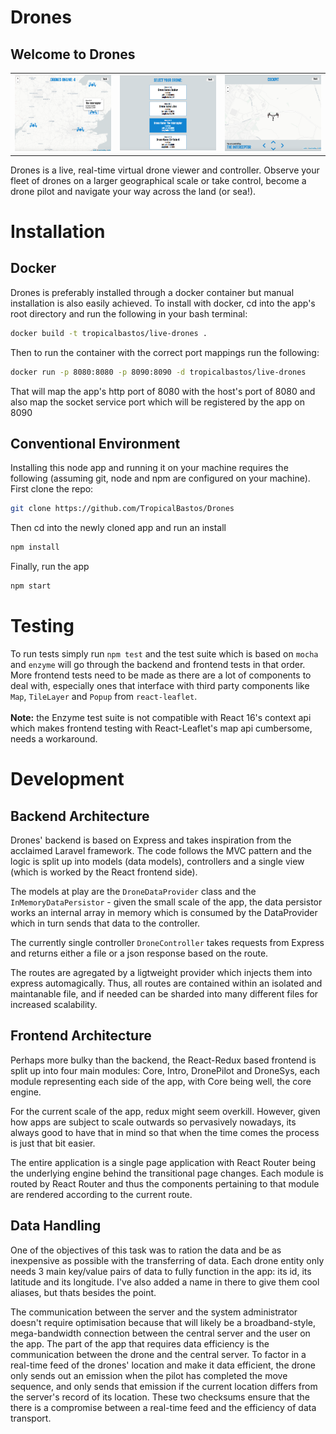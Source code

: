 # Drones
## Welcome to Drones
| | | |
|:-------------------------:|:-------------------------:|:-------------------------:|
|<img width="1604" src="/frontend/public/res/screenshots/sys.png" /> |  <img width="1604"  src="/frontend/public/res/screenshots/selection.png" /> | <img width="1604"  src="/frontend/public/res/screenshots/pilot.png" /> |

<p>Drones is a live, real-time virtual drone viewer and controller. Observe your fleet of drones on a larger geographical scale or take control, become a drone pilot and navigate your way across the land (or sea!).</p>

# Installation
## Docker
<p>Drones is preferably installed through a docker container but manual installation is also easily achieved. To install with docker, cd into the app's root directory and run the following in your bash terminal:
</p>

```bash
docker build -t tropicalbastos/live-drones .
```

<p>Then to run the container with the correct port mappings run the following:</p>

```bash
docker run -p 8080:8080 -p 8090:8090 -d tropicalbastos/live-drones
```
<p>That will map the app's http port of 8080 with the host's port of 8080 and also map the socket service port which will be registered by the app on 8090</p>

## Conventional Environment
<p>Installing this node app and running it on your machine requires the following (assuming git, node and npm are configured on your machine). First clone the repo:</p>

```bash
git clone https://github.com/TropicalBastos/Drones
```

<p>Then cd into the newly cloned app and run an install</p>

```bash
npm install
```

<p>Finally, run the app</p>

```bash
npm start
```

# Testing

To run tests simply run `npm test` and the test suite which is based on `mocha` and `enzyme` will go through the backend and frontend tests in that order. More frontend tests need to be made as there are a lot of components to deal with, especially ones that interface with third party components like `Map`, `TileLayer` and `Popup` from `react-leaflet`.<br /><br />
<strong>Note:</strong> the Enzyme test suite is not compatible with React 16's context api which makes frontend testing with React-Leaflet's map api cumbersome, needs a workaround.

# Development
## Backend Architecture

<p>Drones' backend is based on Express and takes inspiration from the acclaimed Laravel framework. The code follows the MVC pattern and the logic is split up into models (data models), controllers and a single view (which is worked by the React frontend side).</p>

The models at play are the `DroneDataProvider` class and the `InMemoryDataPersistor` - given the small scale of the app, the data persistor works an internal array in memory which is consumed by the DataProvider which in turn sends that data to the controller.<br />

The currently single controller `DroneController` takes requests from Express and returns either a file or a json response based on the route. <br />

<p>The routes are agregated by a ligtweight provider which injects them into express automagically. Thus, all routes are contained within an isolated and maintanable file, and if needed can be sharded into many different files for increased scalability.</p>

## Frontend Architecture

<p>Perhaps more bulky than the backend, the React-Redux based frontend is split up into four main modules: Core, Intro, DronePilot and DroneSys, each module representing each side of the app, with Core being well, the core engine.</p>

<p>For the current scale of the app, redux might seem overkill. However, given how apps are subject to scale outwards so pervasively nowadays, its always good to have that in mind so that when the time comes the process is just that bit easier.</p>

<p>The entire application is a single page application with React Router being the underlying engine behind the transitional page changes. Each module is routed by React Router and thus the components pertaining to that module are rendered according to the current route.</p>

## Data Handling

<p>One of the objectives of this task was to ration the data and be as inexpensive as possible with the transferring of data. Each drone entity only needs 3 main key/value pairs of data to fully function in the app: its id, its latitude and its longitude. I've also added a name in there to give them cool aliases, but thats besides the point.</p>

<p>The communication between the server and the system administrator doesn't require optimisation because that will likely  be a broadband-style, mega-bandwidth connection between the central server and the user on the app. The part of the app that requires data efficiency is the communication between the drone and the central server. To factor in a real-time feed of the drones' location and make it data efficient, the drone only sends out an emission when the pilot has completed the move sequence, and only sends that emission if the current location differs from the server's record of its location. These two checksums ensure that the there is a compromise between a real-time feed and the efficiency of data transport.</p>